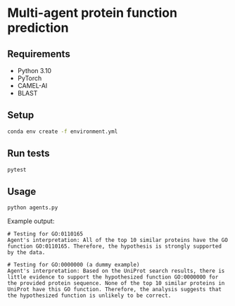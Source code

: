 # Multi-agent protein function prediction

## Requirements

- Python 3.10
- PyTorch
- CAMEL-AI
- BLAST

## Setup

```bash
conda env create -f environment.yml
```

## Run tests

```bash
pytest
```
## Usage

```bash
python agents.py
```

Example output:

```
# Testing for GO:0110165
Agent's interpretation: All of the top 10 similar proteins have the GO function GO:0110165. Therefore, the hypothesis is strongly supported by the data.

# Testing for GO:0000000 (a dummy example)
Agent's interpretation: Based on the UniProt search results, there is little evidence to support the hypothesized function GO:0000000 for the provided protein sequence. None of the top 10 similar proteins in UniProt have this GO function. Therefore, the analysis suggests that the hypothesized function is unlikely to be correct.

```

